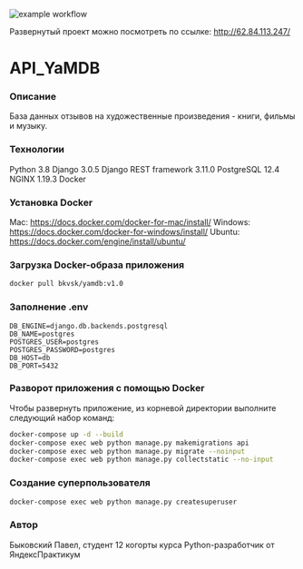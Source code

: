 ![example workflow](https://github.com/bkvsk/yamdb_final/actions/workflows/main.yml/badge.svg)

Развернутый проект можно посмотреть по ссылке:
http://62.84.113.247/

# API_YaMDB
### Описание
База данных отзывов на художественные произведения - книги, фильмы и музыку.
### Технологии
Python 3.8
Django 3.0.5
Django REST framework 3.11.0
PostgreSQL 12.4
NGINX 1.19.3
Docker
### Установка Docker
Mac: https://docs.docker.com/docker-for-mac/install/
Windows: https://docs.docker.com/docker-for-windows/install/
Ubuntu: https://docs.docker.com/engine/install/ubuntu/
### Загрузка Docker-образа приложения
```bash
docker pull bkvsk/yamdb:v1.0
```
### Заполнение .env
```
DB_ENGINE=django.db.backends.postgresql
DB_NAME=postgres
POSTGRES_USER=postgres
POSTGRES_PASSWORD=postgres
DB_HOST=db
DB_PORT=5432
```
### Разворот приложения с помощью Docker
Чтобы развернуть приложение, из корневой директории выполните следующий набор команд:
```bash
docker-compose up -d --build
docker-compose exec web python manage.py makemigrations api
docker-compose exec web python manage.py migrate --noinput
docker-compose exec web python manage.py collectstatic --no-input
```
### Создание суперпользователя
```bash
docker-compose exec web python manage.py createsuperuser
```
### Автор
Быковский Павел,
студент 12 когорты курса Python-разработчик от ЯндексПрактикум